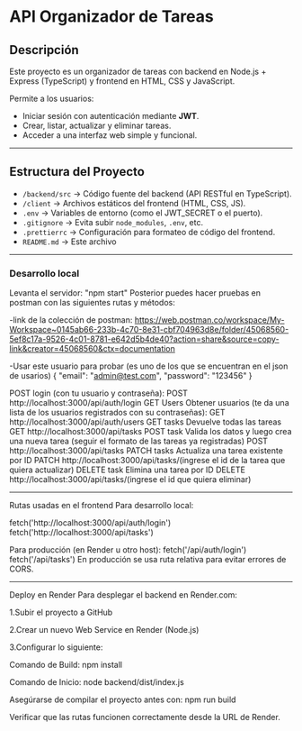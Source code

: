 # API Organizador de Tareas

## Descripción

Este proyecto es un organizador de tareas con backend en Node.js + Express (TypeScript) y frontend en HTML, CSS y JavaScript.  

Permite a los usuarios:
- Iniciar sesión con autenticación mediante **JWT**.
- Crear, listar, actualizar y eliminar tareas.
- Acceder a una interfaz web simple y funcional.

---

## Estructura del Proyecto

- `/backend/src` → Código fuente del backend (API RESTful en TypeScript).
- `/client` → Archivos estáticos del frontend (HTML, CSS, JS).
- `.env` → Variables de entorno (como el JWT_SECRET o el puerto).
- `.gitignore` → Evita subir `node_modules`, `.env`, etc.
- `.prettierrc` → Configuración para formateo de código del frontend.
- `README.md` → Este archivo
---

### Desarrollo local


Levanta el servidor: "npm start"
Posterior puedes hacer pruebas en postman con las siguientes rutas y métodos:



-link de la colección de postman:
 https://web.postman.co/workspace/My-Workspace~0145ab66-233b-4c70-8e31-cbf704963d8e/folder/45068560-5ef8c17a-9526-4c01-8781-e642d5b4de40?action=share&source=copy-link&creator=45068560&ctx=documentation


-Usar este usuario para probar (es uno de los que se encuentran en el json de usarios)
{
  "email": "admin@test.com",
  "password": "123456"
}


POST login     (con tu usuario y contraseña):                                                                  POST http://localhost:3000/api/auth/login
GET  Users     Obtener usuarios (te da una lista de los usuarios registrados con su contraseñas):              GET http://localhost:3000/api/auth/users 
GET  tasks     Devuelve todas las tareas                                                                       GET http://localhost:3000/api/tasks
POST task      Valida los datos y luego crea una nueva tarea (seguir el formato de las tareas ya registradas)  POST http://localhost:3000/api/tasks
PATCH tasks    Actualiza una tarea existente por ID                                                            PATCH http://localhost:3000/api/tasks/(ingrese el id de la     tarea que quiera actualizar)
DELETE task    Elimina una tarea por ID                                                                        DELETE http://localhost:3000/api/tasks/(ingrese el id que quiera eliminar)




---------------------------------------------------------------------------------------------
Rutas usadas en el frontend
Para desarrollo local:

fetch('http://localhost:3000/api/auth/login')
fetch('http://localhost:3000/api/tasks')



Para producción (en Render u otro host):
fetch('/api/auth/login')
fetch('/api/tasks')
En producción se usa ruta relativa para evitar errores de CORS.


-----------------------------------------------------------------------------------------------
Deploy en Render
Para desplegar el backend en Render.com:

1.Subir el proyecto a GitHub

2.Crear un nuevo Web Service en Render (Node.js)

3.Configurar lo siguiente:

Comando de Build:
npm install


Comando de Inicio:
node backend/dist/index.js


Asegúrarse de compilar el proyecto antes con:
npm run build

Verificar que las rutas funcionen correctamente desde la URL de Render.
